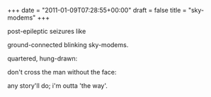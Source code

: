 +++
date = "2011-01-09T07:28:55+00:00"
draft = false
title = "sky-modems"
+++
<p>post-epileptic seizures like</p>&#13;
<p>ground-connected blinking sky-modems.</p>&#13;
<p>quartered, hung-drawn:</p>&#13;
<p>don't cross the man without the face:</p>&#13;
<p>any story'll do; i'm outta 'the way'.</p>&#13;
 

